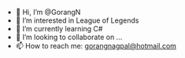 - 👋 Hi, I’m @GorangN
- 👀 I’m interested in League of Legends
- 🌱 I’m currently learning C#
- 💞️ I’m looking to collaborate on ...
- 📫 How to reach me: gorangnagpal@hotmail.com

<!---
GorangN/GorangN is a ✨ special ✨ repository because its `README.md` (this file) appears on your GitHub profile.
You can click the Preview link to take a look at your changes.
--->
